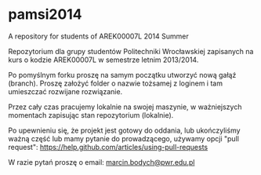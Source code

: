 pamsi2014
=========

A repository for students of AREK00007L 2014 Summer

Repozytorium dla grupy studentów Politechniki Wrocławskiej zapisanych na kurs o kodzie AREK00007L w semestrze letnim 2013/2014.

Po pomyślnym forku proszę na samym początku utworzyć nową gałąź (branch). Proszę założyć folder o nazwie tożsamej z loginem i tam umieszczać rozwijane rozwiązanie. 

Przez cały czas pracujemy lokalnie na swojej maszynie, w ważniejszych momentach zapisując stan repozytorium (lokalnie).

Po upewnieniu się, że projekt jest gotowy do oddania, lub ukończyliśmy ważną część lub mamy pytanie do prowadzącego, używamy opcji "pull request": https://help.github.com/articles/using-pull-requests

W razie pytań proszę o email: marcin.bodych@pwr.edu.pl
